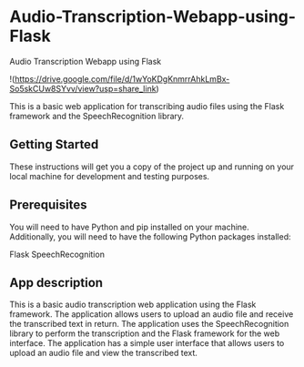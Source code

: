# Audio-Transcription-Webapp-using-Flask
Audio Transcription Webapp using Flask

!(https://drive.google.com/file/d/1wYoKDgKnmrrAhkLmBx-So5skCUw8SYvv/view?usp=share_link)


This is a basic web application for transcribing audio files using the Flask framework and the SpeechRecognition library.

## Getting Started
These instructions will get you a copy of the project up and running on your local machine for development and testing purposes.

## Prerequisites
You will need to have Python and pip installed on your machine. Additionally, you will need to have the following Python packages installed:

Flask
SpeechRecognition

## App description

This is a basic audio transcription web application using the Flask framework. The application allows users to upload an audio file and receive the transcribed text in return. The application uses the SpeechRecognition library to perform the transcription and the Flask framework for the web interface. The application has a simple user interface that allows users to upload an audio file and view the transcribed text.

